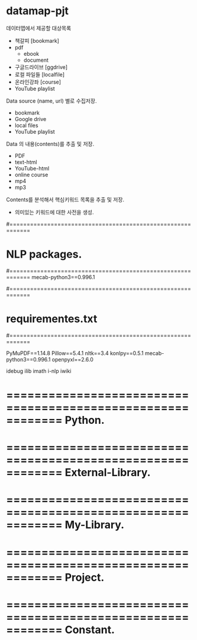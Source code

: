 # datamap-pjt


데이터맵에서 제공할 대상목록
- 책갈피 [bookmark]
- pdf
   - ebook
   - document
- 구글드라이브 [ggdrive]
- 로컬 파일들 [localfile]
- 온라인강좌 [course]
- YouTube playlist


Data source (name, url) 별로 수집저장.
- bookmark
- Google drive
- local files
- YouTube playlist

Data 의 내용(contents)를 추출 및 저장.
- PDF
- text-html
- YouTube-html
- online course
- mp4
- mp3

Contents를 분석해서 핵심키워드 목록을 추출 및 저장.
- 의미있는 키워드에 대한 사전을 생성.


#============================================================
# NLP packages.
#============================================================
mecab-python3==0.996.1


#============================================================
# requirementes.txt
#============================================================

<!-- pymongo==3.7.2
pandas==0.24.0
requests==2.21.0
beautifulsoup4==4.7.1 -->

PyMuPDF==1.14.8
Pillow==5.4.1
nltk==3.4
konlpy==0.5.1
mecab-python3==0.996.1
openpyxl==2.6.0

idebug
ilib
imath
i-nlp
iwiki





# ============================================================ Python.
# ============================================================ External-Library.
# ============================================================ My-Library.
# ============================================================ Project.
# ============================================================ Constant.
